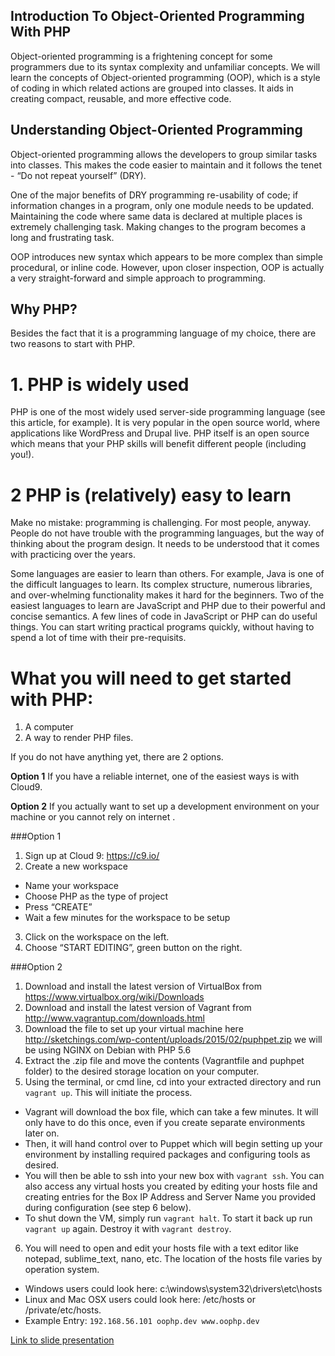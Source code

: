 ## Introduction To Object-Oriented Programming With PHP

Object-oriented programming is a frightening concept for some programmers due to its syntax complexity and unfamiliar concepts. We will learn the concepts of Object-oriented programming (OOP), which is a style of coding in which related actions are grouped into classes. It aids in creating compact, reusable, and more effective code.

## Understanding Object-Oriented Programming

Object-oriented programming allows the developers to group similar tasks into classes. This makes the code easier to maintain and it follows the tenet - “Do not repeat yourself” (DRY).

One of the major benefits of DRY programming re-usability of code; if information changes in a program, only one module needs to be updated. Maintaining the code where same data is declared at multiple places is extremely challenging task. Making changes to the program becomes a long and frustrating task.

OOP introduces new syntax which appears to be more complex than simple procedural, or inline code. However, upon closer inspection, OOP is actually a very straight-forward and simple approach to programming.

## Why PHP?

Besides the fact that it is a programming language of my choice, there are two reasons to start with PHP.

# 1. PHP is widely used

PHP is one of the most widely used server-side programming language (see this article, for example). It is very popular in the open source world, where applications like WordPress and Drupal live. PHP itself is an open source which means that your PHP skills will benefit different people (including you!).

# 2 PHP is (relatively) easy to learn

Make no mistake: programming is challenging. For most people, anyway. People do not have trouble with the programming languages, but the way of thinking about the program design. It needs to be understood that it comes with practicing over the years. 

Some languages are easier to learn than others. For example, Java is one of the difficult languages to learn. Its complex structure, numerous libraries, and over-whelming functionality makes it hard for the beginners. Two of the easiest languages to learn are JavaScript and PHP due to their powerful and concise semantics. A few lines of code in JavaScript or PHP can do useful things. You can start writing practical programs quickly, without having to spend a lot of time with their pre-requisits.

# What you will need to get started with PHP:

1. A computer
2. A way to render PHP files.

If you do not have anything yet, there are 2 options. 

**Option 1**
If you have a reliable internet, one of the easiest ways is with Cloud9. 

**Option 2**
If you actually want to set up a development environment on your machine or you cannot rely on internet .

###Option 1

1. Sign up at Cloud 9: https://c9.io/
2. Create a new workspace
 * Name your workspace
 * Choose PHP as the type of project
 * Press “CREATE”
 * Wait a few minutes for the workspace to be setup
3. Click on the workspace on the left.
4. Choose “START EDITING”, green button on the right.

###Option 2

1. Download and install the latest version of VirtualBox from
https://www.virtualbox.org/wiki/Downloads
2. Download and install the latest version of Vagrant from
http://www.vagrantup.com/downloads.html
3. Download the file to set up your virtual machine here
http://sketchings.com/wp-content/uploads/2015/02/puphpet.zip
we will be using NGINX on Debian with PHP 5.6
4. Extract the .zip file and move the contents (Vagrantfile and puphpet folder) to the desired storage location on your computer. 
5. Using the terminal, or cmd line, cd into your extracted directory and run `vagrant up`. This will initiate the process.
  * Vagrant will download the box file, which can take a few minutes. It will only have to do this once, even if you create separate environments later on.
  * Then, it will hand control over to Puppet which will begin setting up your environment by installing required packages and configuring tools as desired.
  * You will then be able to ssh into your new box with `vagrant ssh`. You can also access any virtual hosts you created by editing your hosts file and creating entries for the Box IP Address and Server Name you provided during configuration (see step 6 below).
  * To shut down the VM, simply run `vagrant halt`. To start it back up run `vagrant up` again. Destroy it with `vagrant destroy`.
6. You will need to open and edit your hosts file with a text editor like notepad, sublime_text, nano, etc. The location of the hosts file varies by operation system.
  * Windows users could look here: c:\windows\system32\drivers\etc\hosts
  * Linux and Mac OSX users could look here: /etc/hosts or /private/etc/hosts.
  * Example Entry: `192.168.56.101 oophp.dev www.oophp.dev`

[Link to slide presentation](http://www.slideshare.net/AlenaHolligan/demystifying-objectoriented-programming-lone-star-php)
